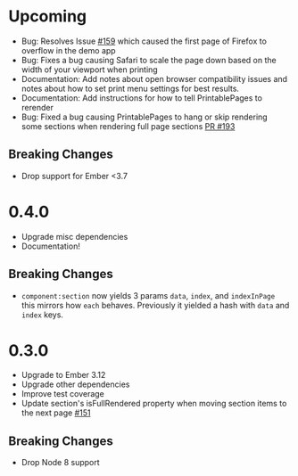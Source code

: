 # Upcoming

- Bug: Resolves Issue [#159](https://github.com/forge512/ember-printable-pages/issues/159) which caused the first page of Firefox to overflow in the demo app
- Bug: Fixes a bug causing Safari to scale the page down based on the width of your viewport when printing
- Documentation: Add notes about open browser compatibility issues and notes about how to set print menu settings for best results.
- Documentation: Add instructions for how to tell PrintablePages to rerender
- Bug: Fixed a bug causing PrintablePages to hang or skip rendering some sections when rendering full page sections [PR #193](https://github.com/forge512/ember-printable-pages/pull/193)

## Breaking Changes

- Drop support for Ember <3.7

# 0.4.0

- Upgrade misc dependencies
- Documentation!

## Breaking Changes

- `component:section` now yields 3 params `data`, `index`, and `indexInPage` this mirrors how `each` behaves. Previously it yielded a hash with `data` and `index` keys.


# 0.3.0

- Upgrade to Ember 3.12
- Upgrade other dependencies
- Improve test coverage
- Update section's isFullRendered property when moving section items to the next page [#151](https://github.com/forge512/ember-printable-pages/pull/151)

## Breaking Changes

- Drop Node 8 support
